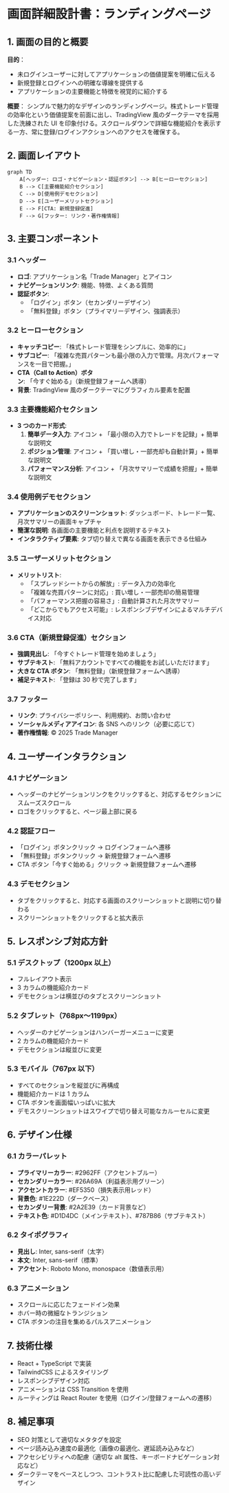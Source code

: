 # 画面詳細設計書：ランディングページ

## 1. 画面の目的と概要

**目的**：

- 未ログインユーザーに対してアプリケーションの価値提案を明確に伝える
- 新規登録とログインへの明確な導線を提供する
- アプリケーションの主要機能と特徴を視覚的に紹介する

**概要**：
シンプルで魅力的なデザインのランディングページ。株式トレード管理の効率化という価値提案を前面に出し、TradingView 風のダークテーマを採用した洗練された UI を印象付ける。スクロールダウンで詳細な機能紹介を表示する一方、常に登録/ログインアクションへのアクセスを確保する。

## 2. 画面レイアウト

```mermaid
graph TD
    A[ヘッダー: ロゴ・ナビゲーション・認証ボタン] --> B[ヒーローセクション]
    B --> C[主要機能紹介セクション]
    C --> D[使用例デモセクション]
    D --> E[ユーザーメリットセクション]
    E --> F[CTA: 新規登録促進]
    F --> G[フッター: リンク・著作権情報]
```

## 3. 主要コンポーネント

### 3.1 ヘッダー

- **ロゴ**: アプリケーション名「Trade Manager」とアイコン
- **ナビゲーションリンク**: 機能、特徴、よくある質問
- **認証ボタン**:
  - 「ログイン」ボタン（セカンダリーデザイン）
  - 「無料登録」ボタン（プライマリーデザイン、強調表示）

### 3.2 ヒーローセクション

- **キャッチコピー**: 「株式トレード管理をシンプルに、効率的に」
- **サブコピー**: 「複雑な売買パターンも最小限の入力で管理。月次パフォーマンスを一目で把握。」
- **CTA（Call to Action）ボタン**: 「今すぐ始める」（新規登録フォームへ誘導）
- **背景**: TradingView 風のダークテーマにグラフィカル要素を配置

### 3.3 主要機能紹介セクション

- **3 つのカード形式**:
  1. **簡単データ入力**: アイコン + 「最小限の入力でトレードを記録」+ 簡単な説明文
  2. **ポジション管理**: アイコン + 「買い増し・一部売却も自動計算」+ 簡単な説明文
  3. **パフォーマンス分析**: アイコン + 「月次サマリーで成績を把握」+ 簡単な説明文

### 3.4 使用例デモセクション

- **アプリケーションのスクリーンショット**: ダッシュボード、トレード一覧、月次サマリーの画面キャプチャ
- **簡潔な説明**: 各画面の主要機能と利点を説明するテキスト
- **インタラクティブ要素**: タブ切り替えで異なる画面を表示できる仕組み

### 3.5 ユーザーメリットセクション

- **メリットリスト**:
  - 「スプレッドシートからの解放」: データ入力の効率化
  - 「複雑な売買パターンに対応」: 買い増し・一部売却の簡易管理
  - 「パフォーマンス把握の容易さ」: 自動計算された月次サマリー
  - 「どこからでもアクセス可能」: レスポンシブデザインによるマルチデバイス対応

### 3.6 CTA（新規登録促進）セクション

- **強調見出し**: 「今すぐトレード管理を始めましょう」
- **サブテキスト**: 「無料アカウントですべての機能をお試しいただけます」
- **大きな CTA ボタン**: 「無料登録」（新規登録フォームへ誘導）
- **補足テキスト**: 「登録は 30 秒で完了します」

### 3.7 フッター

- **リンク**: プライバシーポリシー、利用規約、お問い合わせ
- **ソーシャルメディアアイコン**: 各 SNS へのリンク（必要に応じて）
- **著作権情報**: © 2025 Trade Manager

## 4. ユーザーインタラクション

### 4.1 ナビゲーション

- ヘッダーのナビゲーションリンクをクリックすると、対応するセクションにスムーズスクロール
- ロゴをクリックすると、ページ最上部に戻る

### 4.2 認証フロー

- 「ログイン」ボタンクリック → ログインフォームへ遷移
- 「無料登録」ボタンクリック → 新規登録フォームへ遷移
- CTA ボタン「今すぐ始める」クリック → 新規登録フォームへ遷移

### 4.3 デモセクション

- タブをクリックすると、対応する画面のスクリーンショットと説明に切り替わる
- スクリーンショットをクリックすると拡大表示

## 5. レスポンシブ対応方針

### 5.1 デスクトップ（1200px 以上）

- フルレイアウト表示
- 3 カラムの機能紹介カード
- デモセクションは横並びのタブとスクリーンショット

### 5.2 タブレット（768px〜1199px）

- ヘッダーのナビゲーションはハンバーガーメニューに変更
- 2 カラムの機能紹介カード
- デモセクションは縦並びに変更

### 5.3 モバイル（767px 以下）

- すべてのセクションを縦並びに再構成
- 機能紹介カードは 1 カラム
- CTA ボタンを画面幅いっぱいに拡大
- デモスクリーンショットはスワイプで切り替え可能なカルーセルに変更

## 6. デザイン仕様

### 6.1 カラーパレット

- **プライマリーカラー**: #2962FF（アクセントブルー）
- **セカンダリーカラー**: #26A69A（利益表示用グリーン）
- **アクセントカラー**: #EF5350（損失表示用レッド）
- **背景色**: #1E222D（ダークベース）
- **セカンダリー背景**: #2A2E39（カード背景など）
- **テキスト色**: #D1D4DC（メインテキスト）、#787B86（サブテキスト）

### 6.2 タイポグラフィ

- **見出し**: Inter, sans-serif（太字）
- **本文**: Inter, sans-serif（標準）
- **アクセント**: Roboto Mono, monospace（数値表示用）

### 6.3 アニメーション

- スクロールに応じたフェードイン効果
- ホバー時の微細なトランジション
- CTA ボタンの注目を集めるパルスアニメーション

## 7. 技術仕様

- React + TypeScript で実装
- TailwindCSS によるスタイリング
- レスポンシブデザイン対応
- アニメーションは CSS Transition を使用
- ルーティングは React Router を使用（ログイン/登録フォームへの遷移）

## 8. 補足事項

- SEO 対策として適切なメタタグを設定
- ページ読み込み速度の最適化（画像の最適化、遅延読み込みなど）
- アクセシビリティへの配慮（適切な alt 属性、キーボードナビゲーション対応など）
- ダークテーマをベースとしつつ、コントラスト比に配慮した可読性の高いデザイン
